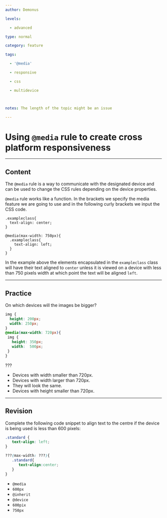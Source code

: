 ```yaml
---
author: Demonus

levels:

  - advanced

type: normal

category: feature

tags:

  - '@media'

  - responsive

  - css

  - multidevice



notes: The length of the topic might be an issue

---
```


# Using `@media` rule to create cross platform responsiveness

---
## Content

The `@media` rule is a way to communicate with the designated device and can be used to change the CSS rules depending on the device properties.

`@media` rule works like a function. In the brackets we specify the media feature we are going to use  and in the following curly brackets we input the CSS code.
```
.exampleclass{
  text-align: center;
}

@media(max-width: 750px){
  .exampleclass{
    text-align: left;
  }
}
```
In the example above the elements encapsulated in the `exampleclass` class will have their text aligned to `center` unless it is viewed on a device with less than 750 pixels width at which point the text will be aligned `left`.

---
## Practice

On which devices will the images be bigger?
```css
img {
  height: 200px;
  width: 250px;
}
@media(max-width: 720px){
 img {
   height: 350px;
   width:  500px;
 }
}
```
???

* Devices with width smaller than 720px.
* Devices with width larger than 720px.
* They will look the same.
* Devices with height smaller than 720px.

---
## Revision

Complete the following code snippet to align text to the centre if the device is being used is less than 600 pixels:

```css
.standard {
   text-align: left;
}

???(max-width: ???){
   .standard{
      text-align:center;
   }
}
```


* `@media`
* `600px`
* `@inherit`
* `@device`
* `600pix`
* `750px`


